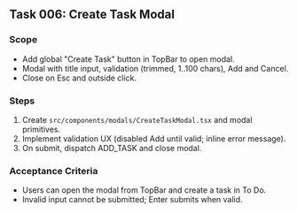 ## Task 006: Create Task Modal

### Scope
- Add global "Create Task" button in TopBar to open modal.
- Modal with title input, validation (trimmed, 1..100 chars), Add and Cancel.
- Close on Esc and outside click.

### Steps
1) Create `src/components/modals/CreateTaskModal.tsx` and modal primitives.
2) Implement validation UX (disabled Add until valid; inline error message).
3) On submit, dispatch ADD_TASK and close modal.

### Acceptance Criteria
- Users can open the modal from TopBar and create a task in To Do.
- Invalid input cannot be submitted; Enter submits when valid.


